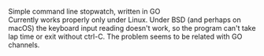 Simple command line stopwatch, written in GO
<br>
Currently works properly only under Linux. Under BSD (and perhaps on macOS) the keyboard input reading doesn't work, so the program can't take lap time or exit without ctrl-C. The problem seems to be related with GO channels.
